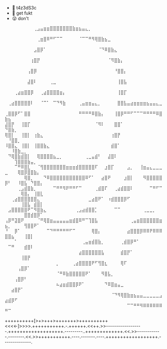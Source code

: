 <html>
<head>
  
</head>
<body>
  <ul>
    <li>👾 t4z3dS3c</li>
    <li>💞 get fukt</li>
    <li>😜 don't</li>
  </ul>
  <p>
    ⠀⠀⠀⠀⠀⠀⠀⠀⠀⢀⣠⣤⣶⣶⣿⣿⣿⣿⣿⣿⣿⣷⣶⣦⣤⣄⡀⠀⠀⠀⠀⠀⠀⠀⠀⠀⠀⠀⠀⠀⠀⠀⠀⠀⠀⠀⠀⠀⠀⠀⠀⠀⠀⠀⠀⠀⠀⠀
⠀⠀⠀⠀⠀⠀⠀⠀⠀⠀⢀⣶⣿⠿⠛⠋⠉⠉⠀⠀⠀⠀⠀⠈⠉⠉⠛⠻⢿⣿⣷⣦⣀⠀⠀⠀⠀⠀⠀⠀⠀⠀⠀⠀⠀⠀⠀⠀⠀⠀⠀⠀⠀⠀⠀⠀⠀⠀⠀⠀⠀
⠀⠀⠀⠀⠀⠀⠀⠀⠀⣠⣿⡿⠁⠀⠀⠀⠀⠀⠀⠀⠀⠀⠀⠀⠀⠀⠀⠀⠀⠈⠙⠿⣿⣷⣄⠀⠀⠀⠀⠀⠀⠀⠀⠀⠀⠀⠀⠀⠀⠀⠀⠀⠀⠀⠀⠀⠀⠀⠀⠀⠀
⠀⠀⠀⠀⠀⠀⠀⠀⢰⣿⡟⠀⠀⠀⠀⠀⠀⠀⠀⠀⠀⠀⠀⠀⠀⠀⠀⠀⠀⠀⠀⠀⠈⠻⣿⣷⡄⠀⠀⠀⠀⠀⠀⠀⠀⠀⠀⠀⠀⠀⠀⠀⠀⠀⠀⠀⠀⠀⠀⠀⠀
⠀⠀⠀⠀⠀⠀⠀⢠⣿⡿⠀⠀⠀⠀⠀⠀⠀⠀⠀⠀⠀⠀⠀⠀⠀⠀⠀⠀⠀⠀⠀⠀⠀⠀⠘⣿⣿⡄⠀⠀⠀⠀⠀⠀⠀⠀⠀⠀⠀⠀⠀⠀⠀⠀⠀⠀⠀⠀⠀⠀⠀
⠀⠀⠀⠀⠀⠀⠀⣼⣿⠇⠀⠀⠀⠀⢀⣀⠀⠀⠀⠀⠀⠀⠀⠀⠀⠀⠀⠀⠀⠀⠀⠀⠀⠀⠀⢸⣿⣧⠀⠀⠀⠀⠀⠀⠀⠀⠀⠀⠀⠀⠀⠀⠀⠀⠀⠀⠀⠀⠀⠀⠀
⠀⠀⠀⢀⣴⣶⣿⣿⡿⠀⠀⢀⣴⣿⣿⣿⣿⣶⡄⠀⠀⠀⠀⠀⠀⠀⠀⠀⠀⠀⠀⠀⠀⠀⠀⢸⣿⡏⠀⠀⠀⠀⠀⠀⠀⠀⠀⠀⠀⠀⠀⠀⠀⠀⠀⠀⠀⠀⠀⠀⠀
⠀⢀⣴⣿⣿⣿⣿⣿⠇⠀⠀⠈⠉⠁⠀⠉⠙⠻⣷⠀⠀⠀⠀⢀⣤⣶⣶⣤⣄⡀⠀⠀⠀⠀⠀⣿⣿⣧⣤⣴⣶⣶⣶⣶⣦⣤⣤⣄⣀⠀⠀⠀⠀⠀⠀⠀⠀⠀⠀⠀⠀
⢀⣿⣿⡿⠋⠁⣿⣿⠀⠀⠀⠀⠀⠀⠀⠀⠀⠀⠀⠀⠀⠀⠀⠛⠛⠛⠛⠿⣿⣷⡄⠀⠀⠀⢸⣿⡿⠛⠛⠋⠉⠉⠉⠛⠛⠛⠛⠿⣿⣷⣦⠀⠀⠀⠀⠀⠀⠀⠀⠀⠀
⣼⣿⡟⠀⠀⢸⣿⡏⠀⠀⠀⠀⠀⠀⠀⠀⠀⠀⠀⠀⠀⠀⠀⠀⠀⠀⠀⠀⠈⠻⠇⠀⠀⠀⣿⣿⠁⠀⠀⠀⠀⠀⠀⠀⠀⠀⠀⠀⠀⠙⣿⣷⡀⠀⠀⠀⠀⠀⠀⠀⠀
⢿⣿⡇⠀⠀⢸⣿⡇⠀⢰⣷⣄⠀⠀⠀⠀⠀⠀⠀⠀⠀⠀⠀⠀⠀⠀⠀⠀⠀⠀⠀⠀⠀⢰⣿⡟⠀⠀⠀⠀⠀⠀⠀⠀⠀⠀⠀⠀⠀⠀⠘⣿⣿⡀⠀⠀⠀⠀⠀⠀⠀
⠸⣿⣿⣄⠀⢸⣿⡇⠀⢸⣿⣿⣷⣄⠀⠀⠀⠀⠀⠀⠀⠀⠀⠀⠀⠀⠀⠀⠀⠀⠀⠀⠀⣾⣿⠁⠀⠀⠀⠀⠀⠀⠀⠀⠀⠀⠀⠀⠀⠀⠀⠸⣿⣷⣀⡀⠀⠀⠀⠀⠀
⠀⠙⢿⣿⣷⣾⣿⡇⠀⠀⢿⣿⣿⣿⣿⣦⣀⡀⠀⠀⠀⠀⠀⠀⠀⢀⣀⣤⣾⠃⠀⠀⣼⣿⠇⠀⠀⠀⠀⠀⠀⠀⠀⠀⠀⠀⠀⠀⠀⠀⠀⠀⢹⣿⣿⣿⣷⣤⡀⠀⠀
⠀⠀⠀⠉⠛⠿⣿⣇⠀⠀⠈⢻⣿⣿⣿⣿⣿⣿⣿⣶⣶⣶⣾⣿⣿⣿⣿⣿⠏⠀⠀⣰⣿⡏⠀⠀⠀⠀⣠⡀⠀⠀⢸⣶⣤⣄⣀⣀⣀⣀⠀⠀⠀⢿⣿⡿⣿⣿⣷⡄⠀
⠀⠀⠀⠀⠀⠀⢿⣿⡀⠀⠀⠀⠙⠿⣿⣿⣿⣿⣿⣿⣿⣿⣿⣿⣿⠿⠋⠁⠀⠀⣴⣿⠟⠀⠀⠀⠀⣰⣿⡇⠀⠀⠀⠻⣿⣿⣿⣿⣿⡿⠃⠀⠀⠸⣿⣧⠀⠙⣿⣿⡄
⠀⠀⠀⠀⢀⣠⣾⣿⣷⡀⠀⠀⠀⠀⠀⠉⠛⠛⠻⠟⠛⠛⠋⠉⠀⠀⠀⠀⢀⣾⣿⠏⠀⠀⢀⣴⣾⣿⣿⠇⠀⠀⠀⠀⠀⠉⠛⠋⠉⠀⠀⠀⠀⠀⢿⣿⡄⠀⢸⣿⣇
⠀⠀⢀⣴⣿⣿⣿⣿⣿⣿⣄⠀⠀⠀⠀⠀⠀⠀⠀⠀⠀⠀⠀⠀⠀⠀⣀⣴⣿⠟⠁⠀⠰⣾⣿⣿⣿⡿⠋⠀⠀⠀⠀⠀⠀⠀⠀⠀⠀⠀⠀⠀⠀⠀⢸⣿⣧⠀⣾⣿⡇
⠀⣠⣿⣿⣿⣿⣿⠟⠉⠻⣿⣷⣄⠀⠀⠀⠀⠀⠀⠀⠀⠀⢀⣠⣴⣾⣿⣿⡁⠀⠀⠀⠀⠀⠉⠉⠀⠀⠀⠀⠀⠀⠀⢀⣀⣀⡀⠀⠀⠀⠀⠀⠀⠀⠀⣿⣿⣾⣿⡿⠁
⢠⡿⠛⣽⣿⠟⠀⠀⠀⠀⠈⠛⢿⣿⣶⣤⣤⣤⣤⣤⣶⣾⣿⠿⠛⠉⢹⣿⣧⠀⠀⠀⠀⠀⠀⠀⠀⠀⠀⢀⣤⣶⣿⣿⣿⣿⣿⣿⣶⣦⡀⠀⠀⠀⠀⢻⣿⣿⠟⠁⠀
⠘⠀⠀⡿⠁⠀⠀⠀⠀⠀⠀⠀⠀⠉⠙⠛⠛⠛⠛⠛⠋⠉⠀⠀⠀⠀⠀⢿⣿⡄⠀⠀⠀⠀⠀⠀⠀⠀⣴⣿⣿⣿⡿⠿⠿⠟⠿⠿⠿⣿⣿⣦⠀⠀⠀⢸⣿⡇⠀⠀⠀
⠀⠀⠀⠁⠀⠀⠀⠀⠀⠀⠀⠀⠀⠀⠀⠀⠀⠀⠀⠀⠀⠀⠀⠀⢀⣤⣶⣾⣿⣷⡀⠀⠀⠀⠀⠀⢀⣾⣿⡿⠛⠁⠀⠀⠀⠀⠀⠀⠀⠀⠉⠛⠀⠀⠀⣾⣿⠇⠀⠀⠀
⠀⠀⠀⠀⠀⠀⠀⠀⠀⠀⠀⠀⠀⠀⠀⠀⠀⠀⠀⠀⠀⠀⠀⣴⣿⣿⣿⣿⣿⣿⣧⠀⠀⠀⠀⠀⣾⣿⡟⠁⠀⠀⠀⠀⠀⠀⠀⠀⠀⠀⠀⠀⠀⠀⢸⣿⡟⠀⠀⠀⠀
⠀⠀⠀⠀⠀⠀⠀⠀⠀⠀⠀⠀⠀⠀⠀⠀⡀⠀⠀⠀⠀⢀⣴⣿⣿⣿⣿⠟⠋⢻⣿⣆⠀⠀⠀⠀⢿⠏⠀⠀⠀⠀⠀⠀⠀⠀⠀⠀⠀⠀⠀⠀⠀⢠⣿⡿⠁⠀⠀⠀⠀
⠀⠀⠀⠀⠀⠀⠀⠀⠀⠀⠀⠀⠀⠀⠀⠀⠈⠛⠿⣷⣿⣿⣿⣿⣿⠟⠁⠀⠀⠀⠻⣿⣧⡀⠀⠀⠀⠀⠀⠀⠀⠀⠀⠀⠀⠀⠀⠀⠀⠀⠀⠀⢠⣿⡿⠃⠀⠀⠀⠀⠀
⠀⠀⠀⠀⠀⠀⠀⠀⠀⠀⠀⠀⠀⠀⠀⠀⠦⣴⣶⣾⣿⣿⡿⠟⠁⠀⠀⠀⠀⠀⠀⠙⠿⣿⣶⣤⣀⠀⠀⠀⠀⠀⠀⠀⠀⠀⠀⠀⠀⠀⠀⣴⣿⡟⠁⠀⠀⠀⠀⠀⠀
⠀⠀⠀⠀⠀⠀⠀⠀⠀⠀⠀⠀⠀⠀⠀⠀⠀⠀⠀⠀⠀⠀⠀⠀⠀⠀⠀⠀⠀⠀⠀⠀⠀⠈⠙⠻⢿⣿⣷⣶⣦⣤⣤⣀⣀⣀⣀⣀⣠⣴⣾⡿⠋⠀⠀⠀⠀⠀⠀⠀⠀
⠀⠀⠀⠀⠀⠀⠀⠀⠀⠀⠀⠀⠀⠀⠀⠀⠀⠀⠀⠀⠀⠀⠀⠀⠀⠀⠀⠀⠀⠀⠀⠀⠀⠀⠀⠀⠀⠀⠉⠉⠛⠛⠻⠿⠿⠿⠿⠿⠿⠛⠉⠀⠀⠀⠀⠀⠀⠀⠀⠀⠀
  </p>
  <p>++++++++++[>+>+++>+++++++>++++++++++<<<<-]>>>>.+++++++++++.-.++++++.<<++.>>------------------.+++++++++++++++++++.---------..+++++++++++++.<<.>>------------.--------.<<.>>+++++++++++.----.-------.----.++++++++++++++++++.--------------.</p>
</body>
</html>
<!---
fuck is this html
--->
